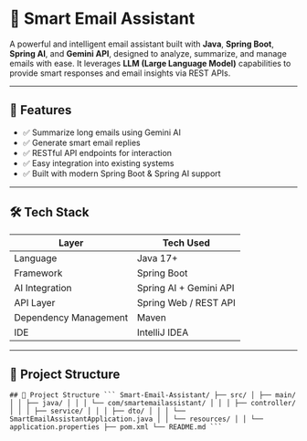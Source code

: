 # 📧 Smart Email Assistant

A powerful and intelligent email assistant built with **Java**, **Spring Boot**, **Spring AI**, and **Gemini API**, designed to analyze, summarize, and manage emails with ease. It leverages **LLM (Large Language Model)** capabilities to provide smart responses and email insights via REST APIs.

---

## 🚀 Features

- ✅ Summarize long emails using Gemini AI
- ✅ Generate smart email replies
- ✅ RESTful API endpoints for interaction
- ✅ Easy integration into existing systems
- ✅ Built with modern Spring Boot & Spring AI support

---

## 🛠️ Tech Stack

| Layer        | Tech Used              |
|--------------|------------------------|
| Language     | Java 17+               |
| Framework    | Spring Boot            |
| AI Integration | Spring AI + Gemini API |
| API Layer    | Spring Web / REST API  |
| Dependency Management | Maven        |
| IDE          | IntelliJ IDEA          |

---

## 📂 Project Structure

<pre lang="markdown"><code>## 📂 Project Structure ``` Smart-Email-Assistant/ ├── src/ │ ├── main/ │ │ ├── java/ │ │ │ └── com/smartemailassistant/ │ │ │ ├── controller/ │ │ │ ├── service/ │ │ │ ├── dto/ │ │ │ └── SmartEmailAssistantApplication.java │ │ └── resources/ │ │ └── application.properties ├── pom.xml └── README.md ``` </code></pre>
